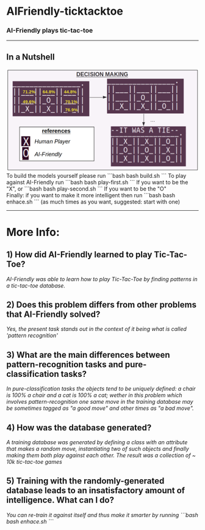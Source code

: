 # AIFriendly-ticktacktoe


<h3>AI-Friendly plays tic-tac-toe</h3>


---

<h2> In a Nutshell </h2>
<img src="./data/images/info.png">
To build the models yourself please run
```bash
bash build.sh
```
To play against AI-Friendly run
```bash
bash play-first.sh
```
If you want to be the "X", or 
```bash
bash play-second.sh
```
If you want to be the "O"
<br>
Finally: if you want to make it more intelligent then run
```bash
bash enhace.sh
```
(as much times as you want, suggested: start with one)

---

<h1>More Info:</h1>

<h2>1) How did AI-Friendly learned to play Tic-Tac-Toe?</h2>
<i>AI-Friendly was able to learn how to play Tic-Tac-Toe by finding patterns in a tic-tac-toe database.</i>

<h2>2) Does this problem differs from other problems that AI-Friendly solved?</h2>
<i>Yes, the present task stands out in the context of it being what is called 'pattern recognition'</i>

<h2>3) What are the main differences between pattern-recognition tasks and pure-classification tasks?</h2>
<i>In pure-classification tasks the objects tend to be uniquely defined: a chair is 100% a chair and a cat is 100% a cat; wether in this problem which involves pattern-recognition one same move in the training database may be sometimes tagged as "a good move" and other times as "a bad move".</i>

<h2>4) How was the database generated?</h2>
<i>A training database was generated by defining a class with an attribute that makes a random move, instantiating two of such objects and finally making them both play against each other. The result was a collection of ~ 10k tic-tac-toe games</i>

<h2>5) Training with the randomly-generated database leads to an insatisfactory amount of intelligence. What can I do?</h2>
<i>You can re-train it against itself and thus make it smarter by running
```bash
bash enhace.sh
```
</i>
